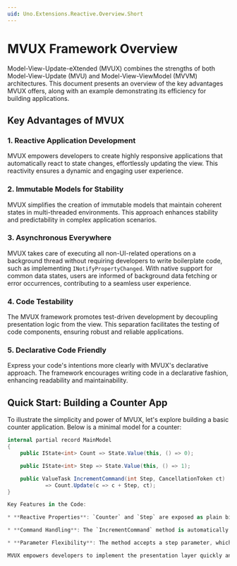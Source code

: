 ```yaml
---
uid: Uno.Extensions.Reactive.Overview.Short
---
```


# MVUX Framework Overview

Model-View-Update-eXtended (MVUX) combines the strengths of both Model-View-Update (MVU) and Model-View-ViewModel (MVVM) architectures. This document presents an overview of the key advantages MVUX offers, along with an example demonstrating its efficiency for building applications.

## Key Advantages of MVUX
### 1. Reactive Application Development

MVUX empowers developers to create highly responsive applications that automatically react to state changes, effortlessly updating the view. This reactivity ensures a dynamic and engaging user experience.

### 2. Immutable Models for Stability

MVUX simplifies the creation of immutable models that maintain coherent states in multi-threaded environments. This approach enhances stability and predictability in complex application scenarios.

### 3. Asynchronous Everywhere

MVUX takes care of executing all non-UI-related operations on a background thread without requiring developers to write boilerplate code, such as implementing `INotifyPropertyChanged`. With native support for common data states, users are informed of background data fetching or error occurrences, contributing to a seamless user experience.

### 4. Code Testability

The MVUX framework promotes test-driven development by decoupling presentation logic from the view. This separation facilitates the testing of code components, ensuring robust and reliable applications.

### 5. Declarative Code Friendly

Express your code's intentions more clearly with MVUX's declarative approach. The framework encourages writing code in a declarative fashion, enhancing readability and maintainability.

## Quick Start: Building a Counter App

To illustrate the simplicity and power of MVUX, let's explore building a basic counter application. Below is a minimal model for a counter:

```csharp
internal partial record MainModel
{
    public IState<int> Count => State.Value(this, () => 0);

    public IState<int> Step => State.Value(this, () => 1);

    public ValueTask IncrementCommand(int Step, CancellationToken ct)
            => Count.Update(c => c + Step, ct);
}

Key Features in the Code:

* **Reactive Properties**: `Counter` and `Step` are exposed as plain binding-friendly integer properties to the view, supporting two-way data binding. Updates are reported on the UI thread for the view and on the background thread for the model.

* **Command Handling**: The `IncrementCommand` method is automatically exposed as an `ICommand`  that can be data bound to any element in the view that has a `Command` property, such as `Button`. Additionally, `ICommand.CanExecute` is updated during the execution of the method, so that the state of the data bound element is correct.

* **Parameter Flexibility**: The method accepts a step parameter, which can be provided by the view using the command parameter. If not provided, it defaults to the `Step` state, offering flexibility and consistency.

MVUX empowers developers to implement the presentation layer quickly and efficiently, allowing a primary focus on business logic. For a more in-depth exploration, consult the comprehensive [MVUX documentation](xref:Overview.Mvux.Overview).
